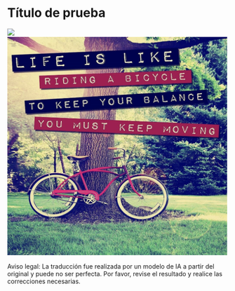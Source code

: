 # Título de prueba
![](https://upload.wikimedia.org/wikipedia/commons/thumb/7/77/Google_Images_2015_logo.svg/1200px-Google_Images_2015_logo.svg.png)
![](bicycle.png)


Aviso legal: La traducción fue realizada por un modelo de IA a partir del original y puede no ser perfecta. Por favor, revise el resultado y realice las correcciones necesarias.